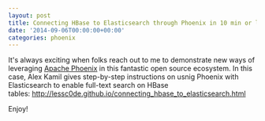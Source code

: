 ```yaml
---
layout: post
title: Connecting HBase to Elasticsearch through Phoenix in 10 min or less
date: '2014-09-06T00:00:00+00:00'
categories: phoenix
---
```

<p>
It's always exciting when folks reach out to me to demonstrate new ways of leveraging <a href="http://phoenix.apache.org/" target="_blank" title="Apache Phoenix">Apache Phoenix</a> in this fantastic open source ecosystem. In this case, Alex Kamil gives&nbsp;step-by-step instructions on usnig Phoenix with Elasticsearch to enable full-text search on HBase tables:&nbsp;<a href="http://lessc0de.github.io/connecting_hbase_to_elasticsearch.html">http://lessc0de.github.io/connecting_hbase_to_elasticsearch.html</a> </p> 
  <p>Enjoy!</p>
